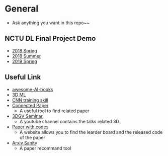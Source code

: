 # General
- Ask anything you want in this repo~~
## NCTU DL Final Project Demo
- [2018 Spring](https://www.youtube.com/watch?v=QgoxtGi-trU&list=PLZAKTu7XAqHWY1J522ldYk29DjzdGA8jh)
- [2018 Summer](https://www.youtube.com/watch?v=KWlPmsjlsNc&list=PLZAKTu7XAqHV_E0F69GF-5KcETLsdr9ZG) 
- [2019 Spring](https://www.youtube.com/watch?v=O0ijvhG1Xoo&list=PLZAKTu7XAqHUukdYlwdWbZ0yj-q9TAWPA)

## Useful Link
- [awesome-AI-books](https://github.com/zslucky/awesome-AI-books)
- [3D ML](https://www.ctolib.com/timzhang642-3D-Machine-Learning.html)
- [CNN training skill](https://github.com/davidcpage/cifar10-fast/blob/master/bag_of_tricks.ipynb)
- [Connected Paper](https://www.connectedpapers.com/)
  - A useful tool to find related paper
- [3DGV Seminar](https://www.youtube.com/channel/UCpCQ8tjahrTPMsBiyPg2H7Q)
  - A youtube channel contains the talks related 3D
- [Paper with codes](https://paperswithcode.com/)
  - A website allows you to find the learder board and the released code of the paper
- [Arxiv Sanity](http://www.arxiv-sanity.com/)
  - A paper recommand tool
 

